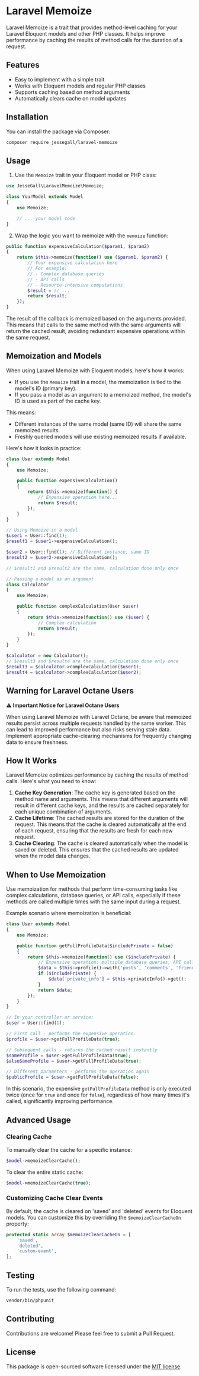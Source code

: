 # Laravel Memoize

Laravel Memoize is a trait that provides method-level caching for your Laravel Eloquent models and other PHP classes. It
helps improve performance by caching the results of method calls for the duration of a request.

## Features

- Easy to implement with a simple trait
- Works with Eloquent models and regular PHP classes
- Supports caching based on method arguments
- Automatically clears cache on model updates

## Installation

You can install the package via Composer:

```bash
composer require jessegall/laravel-memoize
```

## Usage

1. Use the `Memoize` trait in your Eloquent model or PHP class:

```php
use JesseGall\LaravelMemoize\Memoize;

class YourModel extends Model
{
    use Memoize;

    // ... your model code
}
```

2. Wrap the logic you want to memoize with the `memoize` function:

```php
public function expensiveCalculation($param1, $param2)
{
    return $this->memoize(function() use ($param1, $param2) {
        // Your expensive calculation here
        // For example:
        // - Complex database queries
        // - API calls
        // - Resource-intensive computations
        $result = // ... 
        return $result;
    });
}
```

The result of the callback is memoized based on the arguments provided. This means that calls to the same method with
the same arguments will return the cached result, avoiding redundant expensive operations within the same request.

## Memoization and Models

When using Laravel Memoize with Eloquent models, here's how it works:

- If you use the `Memoize` trait in a model, the memoization is tied to the model's ID (primary key).
- If you pass a model as an argument to a memoized method, the model's ID is used as part of the cache key.

This means:

- Different instances of the same model (same ID) will share the same memoized results.
- Freshly queried models will use existing memoized results if available.

Here's how it looks in practice:

```php
class User extends Model
{
    use Memoize;

    public function expensiveCalculation()
    {
        return $this->memoize(function() {
            // Expensive operation here...
            return $result;
        });
    }
}

// Using Memoize in a model
$user1 = User::find(1);
$result1 = $user1->expensiveCalculation();

$user2 = User::find(1); // Different instance, same ID
$result2 = $user2->expensiveCalculation();

// $result1 and $result2 are the same, calculation done only once

// Passing a model as an argument
class Calculator
{
    use Memoize;

    public function complexCalculation(User $user)
    {
        return $this->memoize(function() use ($user) {
            // Complex calculation
            return $result;
        });
    }
}

$calculator = new Calculator();
// $result3 and $result4 are the same, calculation done only once
$result3 = $calculator->complexCalculation($user1);
$result4 = $calculator->complexCalculation($user2);
```

## Warning for Laravel Octane Users

⚠️ **Important Notice for Laravel Octane Users**

When using Laravel Memoize with Laravel Octane, be aware that memoized results persist across multiple requests handled
by the same worker. This can lead to improved performance but also risks serving stale data. Implement appropriate
cache-clearing mechanisms for frequently changing data to ensure freshness.

## How It Works

Laravel Memoize optimizes performance by caching the results of method calls. Here's what you need to know:

1. **Cache Key Generation**: The cache key is generated based on the method name and arguments. This means that
   different arguments will result in different cache keys, and the results are cached separately for each unique
   combination of arguments.
2. **Cache Lifetime**: The cached results are stored for the duration of the request. This means that the cache is
   cleared automatically at the end of each request, ensuring that the results are fresh for each new request.
3. **Cache Clearing**: The cache is cleared automatically when the model is saved or deleted. This ensures that the
   cached results are updated when the model data changes.

## When to Use Memoization

Use memoization for methods that perform time-consuming tasks like complex
calculations, database queries, or API calls, especially if these methods are called multiple times with the same
input during a request.

Example scenario where memoization is beneficial:

```php
class User extends Model
{
    use Memoize;

    public function getFullProfileData($includePrivate = false)
    {
        return $this->memoize(function() use ($includePrivate) {
            // Expensive operation: multiple database queries, API calls, etc.
            $data = $this->profile()->with('posts', 'comments', 'friends')->get();
            if ($includePrivate) {
                $data['private_info'] = $this->privateInfo()->get();
            }
            return $data;
        });
    }
}

// In your controller or service:
$user = User::find(1);

// First call - performs the expensive operation
$profile = $user->getFullProfileData(true);

// Subsequent calls - returns the cached result instantly
$sameProfile = $user->getFullProfileData(true);
$alsoSameProfile = $user->getFullProfileData(true);

// Different parameters - performs the operation again
$publicProfile = $user->getFullProfileData(false);
```

In this scenario, the expensive `getFullProfileData` method is only executed twice (once for `true` and once
for `false`), regardless of how many times it's called, significantly improving performance.

## Advanced Usage

### Clearing Cache

To manually clear the cache for a specific instance:

```php
$model->memoizeClearCache();
```

To clear the entire static cache:

```php
$model->memoizeClearCache(true);
```

### Customizing Cache Clear Events

By default, the cache is cleared on 'saved' and 'deleted' events for Eloquent models. You can customize this by
overriding the `$memoizeClearCacheOn` property:

```php
protected static array $memoizeClearCacheOn = [
    'saved',
    'deleted',
    'custom-event',
];
```

## Testing

To run the tests, use the following command:

```bash
vendor/bin/phpunit
```

## Contributing

Contributions are welcome! Please feel free to submit a Pull Request.

## License

This package is open-sourced software licensed under the [MIT license](https://opensource.org/licenses/MIT).